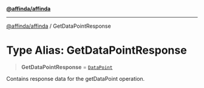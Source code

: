 [**@affinda/affinda**](../README.md)

***

[@affinda/affinda](../globals.md) / GetDataPointResponse

# Type Alias: GetDataPointResponse

> **GetDataPointResponse** = [`DataPoint`](../interfaces/DataPoint.md)

Contains response data for the getDataPoint operation.
